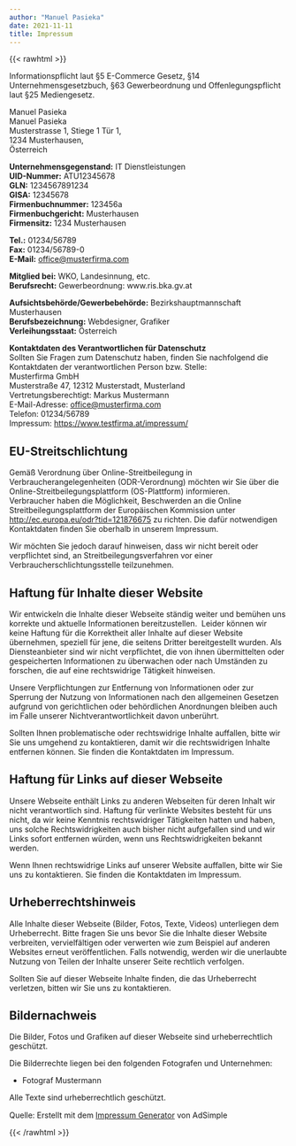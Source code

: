 ```yaml
---
author: "Manuel Pasieka"
date: 2021-11-11
title: Impressum 
---
```


{{< rawhtml >}}
<p class="adsimple-121876675">Informationspflicht laut §5 E-Commerce Gesetz, §14 Unternehmensgesetzbuch, §63 Gewerbeordnung und Offenlegungspflicht laut §25 Mediengesetz.</p>
<p class="adsimple-121876675">Manuel Pasieka<br />Manuel Pasieka<br />Musterstrasse 1, Stiege 1 Tür 1, <br />1234 Musterhausen, <br />Österreich</p>
<p class="adsimple-121876675">
<strong>Unternehmensgegenstand:</strong> IT Dienstleistungen<br />
<strong>UID-Nummer:</strong> ATU12345678<br />
<strong>GLN:</strong> 1234567891234<br />
<strong>GISA:</strong> 12345678<br />
<strong>Firmenbuchnummer:</strong> 123456a<br />
<strong>Firmenbuchgericht:</strong> Musterhausen<br />
<strong>Firmensitz:</strong> 1234 Musterhausen</p>
<p class="adsimple-121876675">
<strong>Tel.:</strong> 01234/56789<br />
<strong>Fax:</strong> 01234/56789-0<br />
<strong>E-Mail:</strong> <a href="mailto:office@musterfirma.com">office@musterfirma.com</a>
</p>
<p class="adsimple-121876675">
<strong>Mitglied bei:</strong> WKO, Landesinnung, etc.<br />
<strong>Berufsrecht:</strong> Gewerbeordnung: www.ris.bka.gv.at</p>
<p class="adsimple-121876675">
<strong>Aufsichtsbehörde/Gewerbebehörde:</strong> Bezirkshauptmannschaft Musterhausen<br />
<strong>Berufsbezeichnung:</strong> Webdesigner, Grafiker<br />
<strong>Verleihungsstaat:</strong> Österreich</p>
<p class="adsimple-121876675">
<strong>Kontaktdaten des Verantwortlichen für Datenschutz</strong>
<br />Sollten Sie Fragen zum Datenschutz haben, finden Sie nachfolgend die Kontaktdaten der verantwortlichen Person bzw. Stelle:<br />Musterfirma GmbH<br />
Musterstraße 47, 12312 Musterstadt, Musterland<br />Vertretungsberechtigt: Markus Mustermann<br />E-Mail-Adresse: <a href="mailto:office@musterfirma.com">office@musterfirma.com</a>
<br />Telefon: 01234/56789<br />Impressum: <a href="https://www.testfirma.at/impressum/" target="_self" rel="noopener">https://www.testfirma.at/impressum/</a>
</p>
<h2 id="eu-streitschlichtung" class="adsimple-121876675">EU-Streitschlichtung</h2>
<p>Gemäß Verordnung über Online-Streitbeilegung in Verbraucherangelegenheiten (ODR-Verordnung) möchten wir Sie über die Online-Streitbeilegungsplattform (OS-Plattform) informieren.<br />
Verbraucher haben die Möglichkeit, Beschwerden an die Online Streitbeilegungsplattform der Europäischen Kommission unter <a class="adsimple-121876675" href="https://ec.europa.eu/consumers/odr/main/index.cfm?event=main.home2.show&amp;lng=DE" target="_blank" rel="noopener">http://ec.europa.eu/odr?tid=121876675</a> zu richten. Die dafür notwendigen Kontaktdaten finden Sie oberhalb in unserem Impressum.</p>
<p>Wir möchten Sie jedoch darauf hinweisen, dass wir nicht bereit oder verpflichtet sind, an Streitbeilegungsverfahren vor einer Verbraucherschlichtungsstelle teilzunehmen.</p>
<h2 id="haftung-fuer-inhalte-dieser-webseite" class="adsimple-121876675">Haftung für Inhalte dieser Website</h2>
<p>Wir entwickeln die Inhalte dieser Webseite ständig weiter und bemühen uns korrekte und aktuelle Informationen bereitzustellen.  Leider können wir keine Haftung für die Korrektheit aller Inhalte auf dieser Website übernehmen, speziell für jene, die seitens Dritter bereitgestellt wurden. Als Diensteanbieter sind wir nicht verpflichtet, die von ihnen übermittelten oder gespeicherten Informationen zu überwachen oder nach Umständen zu forschen, die auf eine rechtswidrige Tätigkeit hinweisen.</p>
<p>Unsere Verpflichtungen zur Entfernung von Informationen oder zur Sperrung der Nutzung von Informationen nach den allgemeinen Gesetzen aufgrund von gerichtlichen oder behördlichen Anordnungen bleiben auch im Falle unserer Nichtverantwortlichkeit davon unberührt.</p>
<p>Sollten Ihnen problematische oder rechtswidrige Inhalte auffallen, bitte wir Sie uns umgehend zu kontaktieren, damit wir die rechtswidrigen Inhalte entfernen können. Sie finden die Kontaktdaten im Impressum.</p>
<h2 id="haftung-links-webseite" class="adsimple-121876675">Haftung für Links auf dieser Webseite</h2>
<p>Unsere Webseite enthält Links zu anderen Webseiten für deren Inhalt wir nicht verantwortlich sind. Haftung für verlinkte Websites besteht für uns nicht, da wir keine Kenntnis rechtswidriger Tätigkeiten hatten und haben, uns solche Rechtswidrigkeiten auch bisher nicht aufgefallen sind und wir Links sofort entfernen würden, wenn uns Rechtswidrigkeiten bekannt werden.</p>
<p>Wenn Ihnen rechtswidrige Links auf unserer Website auffallen, bitte wir Sie uns zu kontaktieren. Sie finden die Kontaktdaten im Impressum.</p>
<h2 id="urheberrechtshinweis" class="adsimple-121876675">Urheberrechtshinweis</h2>
<p>Alle Inhalte dieser Webseite (Bilder, Fotos, Texte, Videos) unterliegen dem Urheberrecht. Bitte fragen Sie uns bevor Sie die Inhalte dieser Website verbreiten, vervielfältigen oder verwerten wie zum Beispiel auf anderen Websites erneut veröffentlichen. Falls notwendig, werden wir die unerlaubte Nutzung von Teilen der Inhalte unserer Seite rechtlich verfolgen.</p>
<p>Sollten Sie auf dieser Webseite Inhalte finden, die das Urheberrecht verletzen, bitten wir Sie uns zu kontaktieren.</p>
<h2 id="bildernachweis" class="adsimple-121876675">Bildernachweis</h2>
<p>Die Bilder, Fotos und Grafiken auf dieser Webseite sind urheberrechtlich geschützt.</p>
<p>Die Bilderrechte liegen bei den folgenden Fotografen und Unternehmen:</p>
<ul class="adsimple-121876675">
<li class="adsimple-121876675">Fotograf Mustermann</li>
</ul>
<p>Alle Texte sind urheberrechtlich geschützt.</p>
<p style="margin-top:15px">Quelle: Erstellt mit dem <a href="https://www.adsimple.at/impressum-generator/" title="Impressum Generator von AdSimple für Österreich">Impressum Generator</a> von AdSimple</p>

{{< /rawhtml >}}
